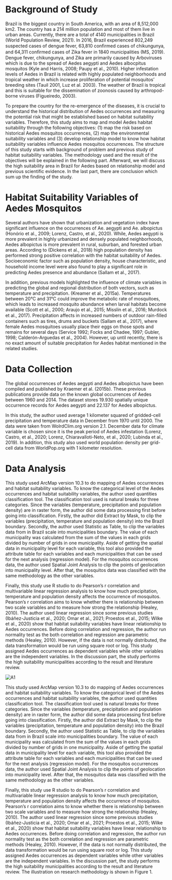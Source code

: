 # Background of Study
Brazil is the biggest country in South America, with an area of 8,512,000 km2. The country has a 214 million population and most of them live in urban areas. Currently, there are a total of 4140 municipalities in Brazil (World Population Review, 2021). In 2016, Brazil experienced 802,249 suspected cases of dengue fever, 63,810 conﬁrmed cases of chikungunya, and 64,311 conﬁrmed cases of Zika fever in 1840 municipalities (MS, 2019).  Dengue fever, chikungunya, and Zika are primarily caused by Arboviruses which is due to the spread of Aedes aegypti and Aedes albocpitus mosquitos (Kyle and Harris, 2008; Paupy et al., 2010). Higher infestation levels of Aedes in Brazil is related with highly populated neighborhoods and tropical weather in which increase proliferation of potential mosquitos’ breeding sites (Tauil 2001, Luz et al. 2003).  The weather of Brazil is tropical and this is suitable for the dissemination of zoonosis caused by arthropod-borne viruses (Figueiredo, 2003).

To prepare the country for the re-emergence of the diseases, it is crucial to understand the historical distribution of Aedes occurrences and measuring the potential risk that might be established based on habitat suitability variables. Therefore, this study aims to map and model Aedes habitat suitability through the following objectives: (1) map the risk based on historical Aedes mosquitos occurrences, (2) map the environmental suitability variables and (3) develop relationship model to know how habitat suitability variables influence Aedes mosquitos occurrences. The structure of this study starts with background of problem and previous study of habitat suitability variables. The methodology used and the result of the objectives will be explained in the following part. Afterward, we will discuss the high suitability area in Brazil for Aedes based on relationship model and previous scientific evidence. In the last part, there are conclusion which sum up the finding of the study.

# Habitat Suitability Variables of Aedes Mosquitos
Several authors have shown that urbanization and vegetation index  have significant influence on the occurrences of Ae. aegypti and Ae. albopictus (Honório et al., 2009; Lorenz, Castro, et al., 2020). While, Aedes aegypti is more prevalent in highly urbanized and densely populated neighborhoods, Aedes albopictus is more prevalent in rural, suburban, and forested urban areas. According to (Dickens et al., 2018) high population density has performed strong positive correlation with the habitat suitability of Aedes.  Socioeconomic factor such as population density, house characteristic,  and household income level were also found to play a signiﬁcant role in predicting Aedes presence and abundance (Sallam et al., 2017).

In addition, previous models highlighted the influence of climate variables in predicting the global and regional distribution of both vectors, such as temperature and precipitation. (Kreamer et al., 2015a). Temperatures between 20°C and 31°C could improve the metabolic rate of mosquitoes, which leads to increased mosquito abundance when larval habitats become available (Scott et al., 2000; Araujo et al., 2015; Misslin et al., 2016; Murdock et al., 2017). Precipitation affects in increased numbers of outdoor rain-ﬁlled containers such as tires, drums and buckets (Sallam et al., 2017), where female Aedes mosquitoes usually place their eggs on those spots and remains for several days (Service 1992; Focks and Chadee, 1997; Gubler, 1998; Calderón-Arguedas et al., 2004). However, up until recently, there is no exact amount of suitable precipitation for Aedes habitat mentioned in the related studies.

# Data Collection
The global occurrences of Aedes aegypti and Aedes albopictus have been compiled and published by Kraemer et al. (2015b). These previous publications provide data on the known global occurrences of Aedes between 1960 and 2014. The dataset stores 19.930 spatially unique occurrence records for Aedes aegypti and 22.137 for Aedes albopictus. 

In this study, the author used average 1 kilometer squared of gridded-cell precipitation and temperature data in December from 1970 until 2000. The data were taken from WolrdClim.org version 2.1. December data for climate variable is chosen since it is the peak period of Aedes infestation (Lorenz, Castro, et al., 2020; Lorenz, Chiaravalloti-Neto, et al., 2020; Lubinda et al., 2019). In addition, this study also used world population density per grid-cell data from WorldPop.org with 1 kilometer resolution.

# Data Analysis
This study used ArcMap version 10.3 to do mapping of Aedes occurrences and habitat suitability variables. To know the categorical level of the Aedes occurrences and habitat suitability variables, the author used quantities classification tool. The classification tool used is natural breaks for three categories. Since the variables (temperature, precipitation and population density) are in raster form, the author did some data processing first before going into classification. Firstly, the author did Extract by Mask, to clip the variables (precipitation, temperature and population density) into the Brazil boundary. Secondly, the author used Statistic as Table, to clip the variables data from in Brazil scale into municipalities boundary. The value of each municipality was calculated from the sum of the values in each grids divided by number of grids in one municipality. Aside of getting the spatial data in municipality level for each variable, this tool also provided the attribute table for each variables and each municipalities that can be used for the next analysis (regression model). For the mosquitos occurrences data, the author used Spatial Joint Analysis to clip the points of geolocation into municipality level. After that, the mosquitos data was classified with the same methodology as the other variables.

Finally, this study use R studio to do Pearson’s r correlation and multivariable linear regression analysis to know how much precipitation, temperature and population density affects the occurrence of mosquitos. Pearson’s r correlation aims to know whether there is relationship between two scale variables and to measure how strong the relationship (Healey, 2010). The author used linear regression since some previous studies (Ibáñez-Justicia et al., 2020; Omar et al., 2021; Proestos et al., 2015; Wilke et al., 2020) show that habitat suitability variables have linear relationship to Aedes occurrences. Before doing correlation and regression, the author run normality test as the both correlation and regression are parametric methods (Healey, 2010). However, if the data is not normally distributed, the data transformation would be run using square root or log. This study assigned Aedes occurrences as dependent variables while other variables are the independent variables. In the discussion part, the study performs the high suitability municipalities according to the result and literature review. 

![A1](https://github.com/user-attachments/assets/67c11a9a-2fc4-4bfd-8089-7eb42d233880)

This study used ArcMap version 10.3 to do mapping of Aedes occurrences and habitat suitability variables. To know the categorical level of the Aedes occurrences and habitat suitability variables, the author used quantities classification tool. The classification tool used is natural breaks for three categories. Since the variables (temperature, precipitation and population density) are in raster form, the author did some data processing first before going into classification. Firstly, the author did Extract by Mask, to 
clip the variables (precipitation, temperature and population density) into the Brazil boundary. Secondly, the author used Statistic as Table, to clip the variables data from in Brazil scale into municipalities boundary. The value of each municipality was calculated from the sum of the values in each grids divided by number of grids in one municipality. Aside of getting the spatial data in municipality level for each variable, this tool also provided the attribute table for each variables and each municipalities that can be used for the next analysis (regression model). For the mosquitos occurrences data, the author used Spatial Joint Analysis to clip the points of geolocation into municipality level. After that, the mosquitos data was classified with the same methodology as the other variables.

Finally, this study use R studio to do Pearson’s r correlation and multivariable linear regression analysis to know how much precipitation, temperature and population density affects the occurrence of mosquitos. Pearson’s r correlation aims to know whether there is relationship between two scale variables and to measure how strong the relationship (Healey, 2010). The author used linear regression since some previous studies (Ibáñez-Justicia et al., 2020; Omar et al., 2021; Proestos et al., 2015; Wilke et al., 2020) show that habitat suitability variables have linear relationship to Aedes occurrences. Before doing correlation and regression, the author run normality test as the both correlation and regression are parametric methods (Healey, 2010). However, if the data is not normally distributed, the data transformation would be run using square root or log. This study assigned Aedes occurrences as dependent variables while other variables are the independent variables. In the discussion part, the study performs the high suitability municipalities according to the result and literature review. The illustration on research methodology is shown in Figure 1.
